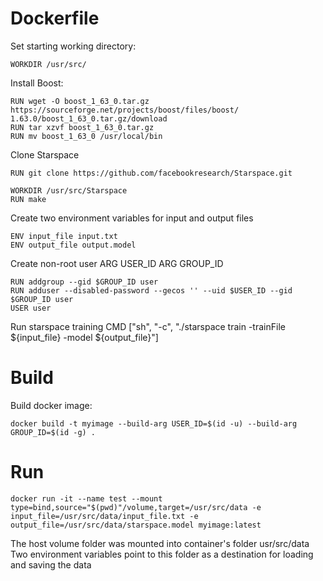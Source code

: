 
# Dockerfile

Set starting working directory:

    WORKDIR /usr/src/


Install Boost:

    RUN wget -O boost_1_63_0.tar.gz https://sourceforge.net/projects/boost/files/boost/  1.63.0/boost_1_63_0.tar.gz/download
    RUN tar xzvf boost_1_63_0.tar.gz
    RUN mv boost_1_63_0 /usr/local/bin

Clone Starspace

    RUN git clone https://github.com/facebookresearch/Starspace.git

    WORKDIR /usr/src/Starspace
    RUN make

Create two environment variables for input and output files

    ENV input_file input.txt
    ENV output_file output.model 

Create non-root user
    ARG USER_ID	
    ARG GROUP_ID

    RUN addgroup --gid $GROUP_ID user
    RUN adduser --disabled-password --gecos '' --uid $USER_ID --gid $GROUP_ID user
    USER user 

Run starspace training
    CMD ["sh", "-c", "./starspace train -trainFile ${input_file} -model ${output_file}"]

# Build

Build docker image:

    docker build -t myimage --build-arg USER_ID=$(id -u) --build-arg GROUP_ID=$(id -g) .

# Run 
	docker run -it --name test --mount type=bind,source="$(pwd)"/volume,target=/usr/src/data -e input_file=/usr/src/data/input_file.txt -e output_file=/usr/src/data/starspace.model myimage:latest

The host volume folder was mounted into container's folder usr/src/data
Two environment variables point to this folder as a destination for loading and saving the data


